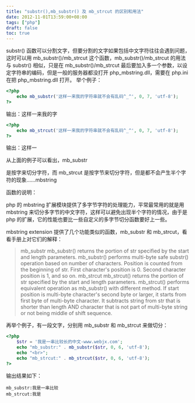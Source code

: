 ```yaml
---
title: "substr(),mb_substr() 及 mb_strcut 的区别和用法"
date: 2012-11-01T13:59:00+08:00
tags: ["php"] 
draft: false
toc: true
---
```


substr() 函数可以分割文字，但要分割的文字如果包括中文字符往往会遇到问题，这时可以用 mb_substr()/mb_strcut 这个函数，mb_substr()/mb_strcut 的用法与 substr() 相似，只是在 mb_substr()/mb_strcut 最后要加入多一个参数，以设定字符串的编码，但是一般的服务器都没打开 php_mbstring.dll，需要在 php.ini 在把 php_mbstring.dll 打开。 举个例子： 

```php
<?php
    echo mb_substr('这样一来我的字符串就不会有乱码^_^', 0, 7, 'utf-8');
?>
```

输出：这样一来我的字

```php
<?php
    echo mb_strcut('这样一来我的字符串就不会有乱码^_^', 0, 7, 'utf-8');
?>
```

输出：这样一

从上面的例子可以看出，mb_substr

是按字来切分字符，而 mb_strcut 是按字节来切分字符，但是都不会产生半个字符的现象……mbstring

函数的说明：

php 的 mbstring 扩展模块提供了多字节字符的处理能力，平常最常用的就是用 mbstring 来切分多字节的中文字符，这样可以避免出现半个字符的情况，由于是 php 的扩展，它的性能也要比一些自定义的多字节切分函数要好上一些。

mbstring extension 提供了几个功能类似的函数，mb_substr 和 mb_strcut，看看手册上对它们的解释：

> mb_substr mb_substr() returns the portion of str specified by the start and length parameters. mb_substr() performs multi-byte safe substr() operation based on number of characters. Position is counted from the beginning of str. First character's position is 0. Second character position is 1, and so on. mb_strcut mb_strcut() returns the portion of str specified by the start and length parameters. mb_strcut() performs equivalent operation as mb_substr() with different method. If start position is multi-byte character's second byte or larger, it starts from first byte of multi-byte character. It subtracts string from str that is shorter than length AND character that is not part of multi-byte string or not being middle of shift sequence. 

再举个例子，有一段文字，分别用 mb_substr 和 mb_strcut 来做切分：

```php
<?php
    $str = '我是一串比较长的中文-www.webjx.com';
    echo "mb_substr:" . mb_substr($str, 0, 6, 'utf-8');
    echo "<br>";
    echo "mb_strcut:" . mb_strcut($str, 0, 6, 'utf-8');
?>
```
输出结果如下：

```
mb_substr:我是一串比较
mb_strcut:我是
```